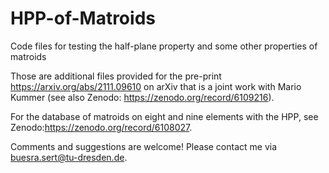 # HPP-of-Matroids
Code files for testing the half-plane property and some other properties of matroids 

Those are additional files provided for the pre-print https://arxiv.org/abs/2111.09610 on arXiv
that is a joint work with Mario Kummer (see also Zenodo: https://zenodo.org/record/6109216). 

For the database of matroids on eight and nine elements with the HPP, see Zenodo:https://zenodo.org/record/6108027.

Comments and suggestions are welcome! Please contact me via buesra.sert@tu-dresden.de.
